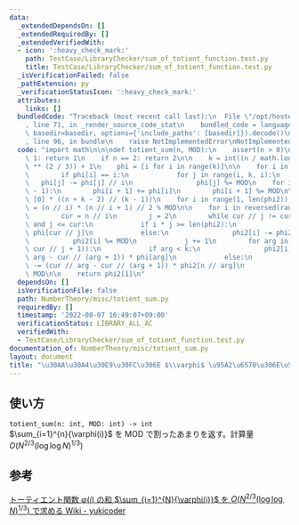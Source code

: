 ```yaml
---
data:
  _extendedDependsOn: []
  _extendedRequiredBy: []
  _extendedVerifiedWith:
  - icon: ':heavy_check_mark:'
    path: TestCase/LibraryChecker/sum_of_totient_function.test.py
    title: TestCase/LibraryChecker/sum_of_totient_function.test.py
  _isVerificationFailed: false
  _pathExtension: py
  _verificationStatusIcon: ':heavy_check_mark:'
  attributes:
    links: []
  bundledCode: "Traceback (most recent call last):\n  File \"/opt/hostedtoolcache/Python/3.10.6/x64/lib/python3.10/site-packages/onlinejudge_verify/documentation/build.py\"\
    , line 71, in _render_source_code_stat\n    bundled_code = language.bundle(stat.path,\
    \ basedir=basedir, options={'include_paths': [basedir]}).decode()\n  File \"/opt/hostedtoolcache/Python/3.10.6/x64/lib/python3.10/site-packages/onlinejudge_verify/languages/python.py\"\
    , line 96, in bundle\n    raise NotImplementedError\nNotImplementedError\n"
  code: "import math\n\n\ndef totient_sum(n, MOD):\n    assert(n > 0)\n    if n ==\
    \ 1: return 1\n    if n == 2: return 2\n\n    k = int((n / math.log2(math.log2(n)))\
    \ ** (2 / 3)) + 1\n    phi = [i for i in range(k)]\n\n    for i in range(2, k):\n\
    \        if phi[i] == i:\n            for j in range(i, k, i):\n             \
    \   phi[j] -= phi[j] // i\n                phi[j] %= MOD\n    for i in range(k\
    \ - 1):\n        phi[i + 1] += phi[i]\n        phi[i + 1] %= MOD\n\n    phi2 =\
    \ [0] * ((n + k - 2) // (k - 1))\n    for i in range(1, len(phi2)):\n        phi2[i]\
    \ = (n // i) * (n // i + 1) // 2 % MOD\n\n    for i in reversed(range(1, len(phi2))):\n\
    \        cur = n // i\n        j = 2\n        while cur // j != cur // (j + 1)\
    \ and j <= cur:\n            if i * j >= len(phi2):\n                phi2[i] -=\
    \ phi[cur // j]\n            else:\n                phi2[i] -= phi2[i * j]\n \
    \           phi2[i] %= MOD\n            j += 1\n        for arg in reversed(range(1,\
    \ cur // j + 1)):\n            if arg < k:\n                phi2[i] -= (cur //\
    \ arg - cur // (arg + 1)) * phi[arg]\n            else:\n                phi2[i]\
    \ -= (cur // arg - cur // (arg + 1)) * phi2[n // arg]\n            phi2[i] %=\
    \ MOD\n\n    return phi2[1]\n"
  dependsOn: []
  isVerificationFile: false
  path: NumberTheory/misc/totient_sum.py
  requiredBy: []
  timestamp: '2022-08-07 16:49:07+09:00'
  verificationStatus: LIBRARY_ALL_AC
  verifiedWith:
  - TestCase/LibraryChecker/sum_of_totient_function.test.py
documentation_of: NumberTheory/misc/totient_sum.py
layout: document
title: "\u30AA\u30A4\u30E9\u30FC\u306E $\\varphi$ \u95A2\u6570\u306E\u548C"
---
```


## 使い方
`totient_sum(n: int, MOD: int) -> int`  
$\sum_{i=1}^{n}{\varphi(i)}$ を $\mathrm{MOD}$ で割ったあまりを返す。計算量 $O(N^{2/3}(\log\log{N})^{1/3})$

## 参考
[トーティエント関数 $\varphi(i)$ の和 $\sum_{i=1}^{N}{\varphi(i)}$ を $O(N^{2/3}(\log\log{N})^{1/3})$ で求める Wiki - yukicoder](https://yukicoder.me/wiki/sum_totient)